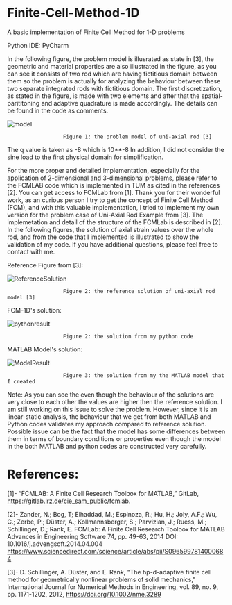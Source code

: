 # Finite-Cell-Method-1D
A basic implementation of Finite Cell Method for 1-D problems

Python IDE: PyCharm

In the following figure, the problem model is illusrated as state in [3], the geometric and material properties are also illustrated in the figure, as you can see it consists of two rod which are having
fictitious domain between them so the problem is actually for analyzing the behaviour between these two separate integrated rods with fictitious domain. The first discretization, as stated in the figure, is made with
two elements and after that the spatial-parititoning and adaptive quadrature is made accordingly. The details can be found in the code as comments.

![model](https://github.com/Edizhanssy/Finite-Cell-Method-1D/assets/128889535/cdcf2746-4f4c-4b28-8512-8302a813a203)

                      Figure 1: the problem model of uni-axial rod [3]

The q value is taken as -8 which is 10**-8 In addition, I did not consider the sine load to the first physical domain for simplification.

For the more proper and detailed implementation, especially for the application of 2-dimensional and 3-dimensional problems, 
please refer to the FCMLAB code which is implemented in TUM as cited in the references [2]. You can get access to FCMLab from [1]. Thank you for their wonderful work, as an curious person I try to get the concept of Finite Cell Method (FCM), and with this valuable implementation, I tried to implement my own version for the problem case of Uni-Axial Rod Example from [3]. The implemetation and detail of the structure of the FCMLab is described in [2]. In the following figures, the solution of axial strain values over the whole rod, and from the code that I implemented is illustrated to show the validation of my code. If you have additional questions, please feel free to contact with me.




Reference Figure from [3]:

![ReferenceSolution](https://github.com/Edizhanssy/Finite-Cell-Method-1D/assets/128889535/1e897611-8220-46e7-8e4a-d40dfeac499e)

                      Figure 2: the reference solution of uni-axial rod model [3]

FCM-1D's solution:

![pythonresult](https://github.com/Edizhanssy/Finite-Cell-Method-1D/assets/128889535/1fa1a931-2658-4900-a7a7-8fa2315fee34)

                      Figure 2: the solution from my python code

MATLAB Model's solution:

![ModelResult](https://github.com/Edizhanssy/Finite-Cell-Method-1D/assets/128889535/187777a7-6998-4625-8de2-f89f9209c3c3)

                      Figure 3: the solution from my the MATLAB model that I created
                      
Note: As you can see the even though the behaviour of the solutions are very close to each other the values are higher then the reference solution. I am still working on this issue to solve the problem. However, since it is an linear-static analysis, the behaviour that we get from both MATLAB and Python codes validates my approach compared to reference solution. Possible issue can be the fact that the model has some differences between them in terms of boundary conditions or properties even though the model in the both MATLAB and python codes are constructed very carefully.


# References:

[1]- “FCMLAB: A Finite Cell Research Toolbox for MATLAB,” GitLab, https://gitlab.lrz.de/cie_sam_public/fcmlab. 

[2]- Zander, N.; Bog, T; Elhaddad, M.; Espinoza, R.; Hu, H.; Joly, A.F.; Wu, C.; Zerbe, P.; Düster, A.; Kollmannsberger, S.; Parvizian, J.; Ruess, M.; Schillinger, D.; Rank, E. 
FCMLab: A Finite Cell Research Toolbox for MATLAB 
Advances in Engineering Software 74, pp. 49-63, 2014 
DOI: 10.1016/j.advengsoft.2014.04.004 
https://www.sciencedirect.com/science/article/abs/pii/S0965997814000684

[3]- D. Schillinger, A. Düster, and E. Rank, "The hp-d-adaptive finite cell method for geometrically nonlinear problems of solid mechanics," International Journal for Numerical Methods in Engineering, vol. 89, no. 9, pp. 1171-1202, 2012, https://doi.org/10.1002/nme.3289
